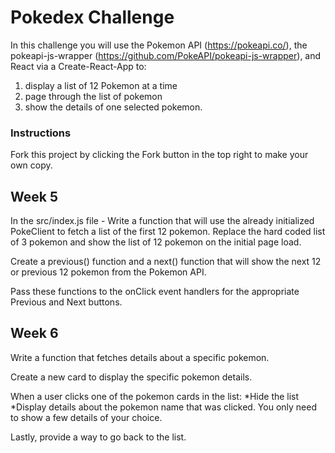 # Pokedex Challenge

In this challenge you will use the Pokemon API (https://pokeapi.co/), the pokeapi-js-wrapper (https://github.com/PokeAPI/pokeapi-js-wrapper), and React via a Create-React-App to:

1. display a list of 12 Pokemon at a time
2. page through the list of pokemon
3. show the details of one selected pokemon.

### Instructions

Fork this project by clicking the Fork button in the top right to make your own copy.

## Week 5

In the src/index.js file - Write a function that will use the already initialized PokeClient to fetch a list of the first 12 pokemon. Replace the hard coded list of 3 pokemon and show the list of 12 pokemon on the initial page load.

Create a previous() function and a next() function that will show the next 12 or previous 12 pokemon from the Pokemon API.

Pass these functions to the onClick event handlers for the appropriate Previous and Next buttons.

## Week 6

Write a function that fetches details about a specific pokemon.

Create a new card to display the specific pokemon details.

When a user clicks one of the pokemon cards in the list:
*Hide the list
*Display details about the pokemon name that was clicked. You only need to show a few details of your choice.

Lastly, provide a way to go back to the list.
